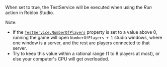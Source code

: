 When set to true, the TestService will be executed when using the *Run*
action in Roblox Studio.

Note:

- If the [`TestService.NumberOfPlayers`](https://create.roblox.com/docs/reference/engine/classes/TestService#NumberOfPlayers) property is set to a value
above 0, running the game will open `NumberOfPlayers + 1` studio
windows, where one window is a server, and the rest are players
connected to that server.
- Try to keep this value within a rational range (1 to 8 players at most),
or else your computer's CPU will get overloaded.